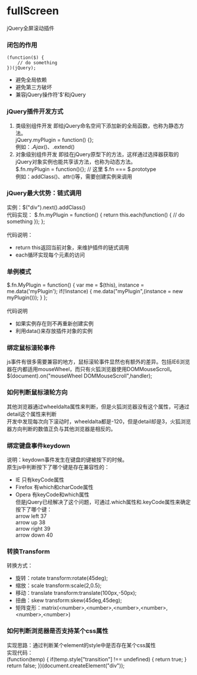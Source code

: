 # fullScreen
jQuery全屏滚动插件

### 闭包的作用
	(function($) {
		// do something
	})(jQuery);

- 避免全局依赖
- 避免第三方破坏
- 兼容jQuery操作符'$'和jQuery

### jQuery插件开发方式
1. 类级别组件开发
  即给jQuery命名空间下添加新的全局函数，也称为静态方法。 <br /> 
  jQuery.myPlugin = function() {}; <br /> 
  例如：$.Ajax()、$.extend()
2. 对象级别组件开发
  即挂在jQuery原型下的方法，这样通过选择器获取的jQuery对象实例也能共享该方法，也称为动态方法。 <br /> 
  $.fn.myPlugin = function(){};   // 这里 $.fn === $.prototype <br /> 
  例如：addClass()、attr()等，需要创建实例来调用 <br /> 

### jQuery最大优势：链式调用
  实例：$("div").next().addClass() <br /> 
  代码实现：
  $.fn.myPlugin = function() {
    return this.each(function() {
      // do something
    });
  }; <br />   
  代码说明：<br />
  - return this返回当前对象，来维护插件的链式调用 <br /> 
  - each循环实现每个元素的访问 <br /> 

### 单例模式
  $.fn.MyPlugin = function() {
    var me = $(this),
      instance = me.data('myPlugin');
    if(!instance) {
      me.data("myPlugin",(instance = new myPlugin()));
    }
  }; <br />  
  代码说明 <br />
  - 如果实例存在则不再重新创建实例 <br /> 
  - 利用data()来存放插件对象的实例 <br /> 

### 绑定鼠标滚轮事件
js事件有很多需要兼容的地方，鼠标滚轮事件显然也有额外的差异。包括IE6浏览器在内都适用mouseWheel，而只有火狐浏览器使用DOMMouseScroll。
$(document).on("mouseWheel DOMMouseScroll",handler); <br />
### 如何判断鼠标滚轮方向
其他浏览器通过wheeldalta属性来判断，但是火狐浏览器没有这个属性，可通过detail这个属性来判断 <br />
开发中发现每次向下滚动时，wheeldalta都是-120，但是detail却是3，火狐浏览器方向判断的数值正负与其他浏览器是相反的。
### 绑定键盘事件keydown
说明：keydown事件发生在键盘的键被按下的时候。 <br />
原生js中判断按下了哪个键是存在兼容性的： <br />
- IE 只有keyCode属性
- Firefox 有which和charCode属性
- Opera 有keyCode和which属性 <br />
但是jQuery已经解决了这个问题，可通过.which属性和.keyCode属性来确定按下了哪个键： <br />
arrow left 37 <br />
arrow  up 38 <br />
arrow  right 39 <br />
arrow  down 40 <br />

### 转换Transform
转换方式： <br />
- 旋转：rotate transform:rotate(45deg);
- 缩放：scale transform:scale(2,0.5);
- 移动：translate transform:translate(100px,-50px);
- 扭曲：skew transform:skew(45deg,45deg);
- 矩阵变形：matrix(&lt;number&gt;,&lt;number&gt;,&lt;number&gt;,&lt;number&gt;,&lt;number&gt;,&lt;number&gt;)

### 如何判断浏览器是否支持某个css属性
实现思路：通过判断某个element的style中是否存在某个css属性 <br />
实现代码： <br />
(function(temp) {
	if(temp.style["transition"] !== undefined) {
		return true;
	}
	return false;
})(document.createElement("div"));
